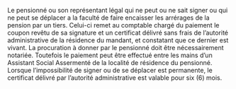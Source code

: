 Le pensionné ou son représentant légal qui ne peut ou ne sait signer ou qui ne peut se déplacer a la faculté de faire encaisser les arrérages de la pension par un tiers. Celui-ci remet au comptable chargé du paiement le coupon revêtu de sa signature et un certificat délivré sans frais de l’autorité administrative de la résidence du mandant, et constatant que ce dernier est vivant. La procuration à donner par le pensionné doit être nécessairement notariée. Toutefois le paiement peut être effectué entre les mains d’un Assistant Social Assermenté de la localité de résidence du pensionné.
Lorsque l’impossibilité de signer ou de se déplacer est permanente, le certificat délivré par l’autorité administrative est valable pour six (6) mois.